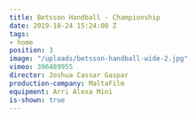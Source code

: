 ```yaml
---
title: Betsson Handball - Championship
date: 2019-10-24 15:24:00 Z
tags:
- home
position: 3
image: "/uploads/betsson-handball-wide-2.jpg"
vimeo: 396489955
director: Joshua Cassar Gaspar
production-company: MaltaFilm
equipment: Arri Alexa Mini
is-shown: true
---
```


